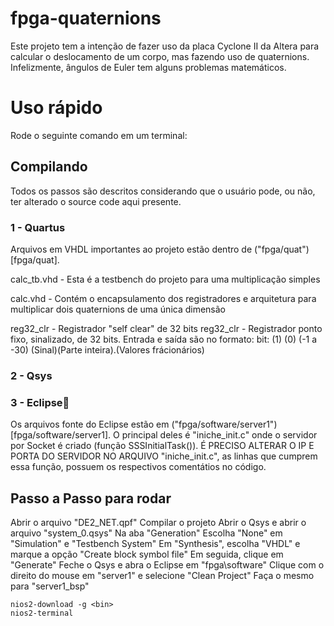 # fpga-quaternions

Este projeto tem a intenção de fazer uso da placa Cyclone II
da Altera para calcular o deslocamento de um corpo, mas fazendo uso de
quaternions. Infelizmente, ângulos de Euler tem alguns problemas
matemáticos.

# Uso rápido

Rode o seguinte comando em um terminal:

## Compilando

Todos os passos são descritos considerando que o usuário pode, ou não,
ter alterado o source code aqui presente.

### 1 - Quartus

Arquivos em VHDL importantes ao projeto estão dentro de
("fpga/quat")[fpga/quat].

calc_tb.vhd - Esta é a testbench do projeto para uma multiplicação simples

calc.vhd - Contém o encapsulamento dos registradores e arquitetura para 
multiplicar dois quaternions de uma única dimensão
    
reg32_clr - Registrador "self clear" de 32 bits 
reg32_clr - Registrador ponto fixo, sinalizado, de 32 bits. Entrada e saída são no formato:
            bit:      (1)        (0)            (-1 a -30)
                    (Sinal)(Parte inteira).(Valores frácionários)
                    
### 2 - Qsys

### 3 - Eclipse
Os arquivos fonte do Eclipse estão em ("fpga/software/server1") [fpga/software/server1].
O principal deles é "iniche_init.c" onde o servidor por Socket é criado (função SSSInitialTask()).
É PRECISO ALTERAR O IP E PORTA DO SERVIDOR NO ARQUIVO "iniche_init.c", as linhas que cumprem essa função, possuem os respectivos comentátios no código.
    
## Passo a Passo para rodar

Abrir o arquivo "DE2_NET.qpf"
Compilar o projeto
Abrir o Qsys e abrir o arquivo "system_0.qsys"
Na aba "Generation"
    Escolha "None" em "Simulation" e "Testbench System"
    Em "Synthesis", escolha "VHDL" e marque a opção "Create block symbol file"
    Em seguida, clique em "Generate"
Feche o Qsys e abra o Eclipse em "fpga\software"
    Clique com o direito do mouse em "server1" e selecione "Clean Project"
    Faça o mesmo para "server1_bsp"
    

    

	nios2-download -g <bin>
	nios2-terminal


